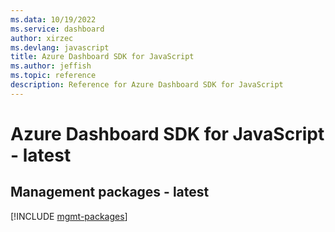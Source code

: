 ```yaml
---
ms.data: 10/19/2022
ms.service: dashboard
author: xirzec
ms.devlang: javascript
title: Azure Dashboard SDK for JavaScript
ms.author: jeffish
ms.topic: reference
description: Reference for Azure Dashboard SDK for JavaScript
---
```

# Azure Dashboard SDK for JavaScript - latest

## Management packages - latest
[!INCLUDE [mgmt-packages](dashboard-mgmt-index.md)]